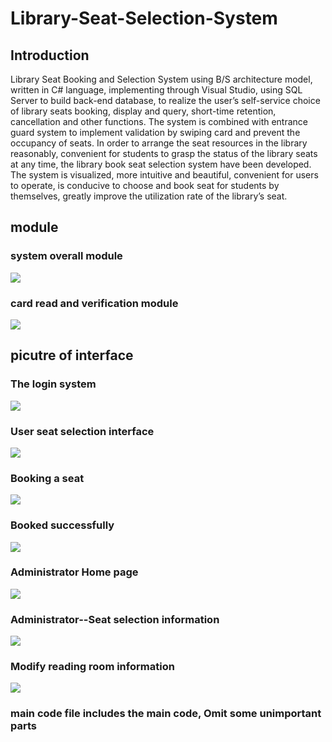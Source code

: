 # Library-Seat-Selection-System
## Introduction
Library Seat Booking and Selection System using B/S architecture model, written in C# language, implementing through Visual Studio, using SQL Server to build back-end database, to realize the user’s self-service choice of library seats booking, display and query, short-time retention, cancellation and other functions. The system is combined with entrance guard system to implement validation by swiping card and prevent the occupancy of seats. In order to arrange the seat resources in the library reasonably, convenient for students to grasp the status of the library seats at any time, the library book seat selection system have been developed. The system is visualized, more intuitive and beautiful, convenient for users to operate, is conducive to choose and book seat for students by themselves, greatly improve the utilization rate of the library’s seat. 
## module
### system overall module
![](https://github.com/dn717/Library-Seat-Selection-System/blob/master/8.jpg)
### card read and verification module
![](https://github.com/dn717/Library-Seat-Selection-System/blob/master/9.jpg)
## picutre of interface
### The login system
![](https://github.com/dn717/Library-Seat-Selection-System/blob/master/1.jpg)
### User seat selection interface
![](https://github.com/dn717/Library-Seat-Selection-System/blob/master/2.jpg)
### Booking a seat
![](https://github.com/dn717/Library-Seat-Selection-System/blob/master/3.jpg)
### Booked successfully
![](https://github.com/dn717/Library-Seat-Selection-System/blob/master/4.jpg)
### Administrator Home page
![](https://github.com/dn717/Library-Seat-Selection-System/blob/master/5.jpg)
### Administrator--Seat selection information
![](https://github.com/dn717/Library-Seat-Selection-System/blob/master/6.jpg)
### Modify reading room information
![](https://github.com/dn717/Library-Seat-Selection-System/blob/master/7.jpg)

### main code file includes the main code, Omit some unimportant parts
